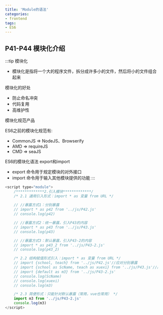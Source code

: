 ```yaml
---
title: 'Module的语法'
categories:
- frontend
tags:
- ES6
---
```


## P41-P44 模块化介绍
:::tip
模块化
* 模块化是指将一个大的程序文件，拆分成许多小的文件，然后将小的文件组合起来

模块化的好处
* 防止命名冲突
* 代码复用
* 高维护性

模块化规范产品

ES6之前的模块化规范有:
* CommonJS => NodeJS、Browserify
* AMD      => requireJS
* CMD      => seaJS

ES6的模块化语法 export和import
* export 命令用于规定模块的对外接口
* import 命令用于输入其他模块提供的功能
:::

```js
<script type="module">
    /*************2.引入模块*************/
    /* 2.1 通用引入形式：import * as 变量 from URL */
    
    // //暴露方式1：分别暴露
    // import * as p42 from '../js/P42.js'
    // console.log(p42)

    // //暴露方式2：统一暴露，引入P43的内容
    // import * as p43 from '../js/P43.js'
    // console.log(p43)

    // //暴露方式3：默认暴露，引入P43-2的内容
    // import * as p43_2 from '../js/P43-2.js'
    // console.log(p43_2)

    /* 2.2 结构赋值形式引入：import * as 变量 from URL */
    // import {school, teach} from '../js/P42.js'//应对分别暴露
    // import {school as ScName, teach as xuexi} from '../js/P43.js'//应对统一暴露，有重名可以用别名
    // import {default as m3} from '../js/P43-2.js'
    // console.log(ScName)
    // console.log(xuexi)
    // console.log(m3)

    /* 2.3 简便形式：只能针对默认暴露（常用，vue也常用） */
    import m3 from '../js/P43-2.js'
    console.log(m3)
</script>
``` 